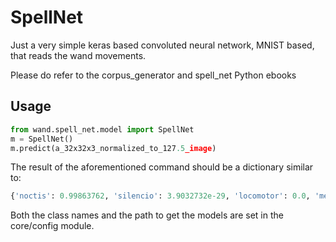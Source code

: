 # SpellNet

Just a very simple keras based convoluted neural network, MNIST based, that reads the wand movements.

Please do refer to the corpus_generator and spell_net Python ebooks

## Usage

```python
from wand.spell_net.model import SpellNet
m = SpellNet()
m.predict(a_32x32x3_normalized_to_127.5_image)
```
The result of the aforementioned command should be a dictionary similar to:

```python
{'noctis': 0.99863762, 'silencio': 3.9032732e-29, 'locomotor': 0.0, 'meteojinx': 3.7186632e-23, 'arresto_momentum': 0.0, 'lumos': 0.0013623675}
```

Both the class names and the path to get the models are set in the core/config module.

